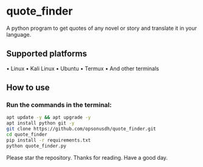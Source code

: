 # quote_finder
A python program to get quotes of any novel or story and translate it in your language.


## Supported platforms
• Linux
• Kali Linux
• Ubuntu
• Termux
• And other terminals
## How to use
### Run the commands in the terminal:


```bash
apt update -y && apt upgrade -y
apt install python git -y
git clone https://github.com/opsonusdh/quote_finder.git
cd quote_finder 
pip install -r requirements.txt
python quote_finder.py
```

Please star the repository. Thanks for reading. Have a good day.
